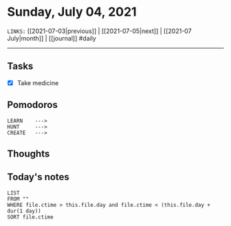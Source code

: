 # Sunday, July 04, 2021
`LINKS:` [[2021-07-03|previous]] | [[2021-07-05|next]] | [[2021-07 July|month]] |  [[journal]] 
#daily

---
## Tasks
- [x] Take medicine

## Pomodoros
```
LEARN    ---> 
HUNT     ---> 
CREATE   ---> 
```

## Thoughts


## Today's notes
```dataview
LIST 
FROM ""
WHERE file.ctime > this.file.day and file.ctime < (this.file.day + dur(1 day))
SORT file.ctime
```
